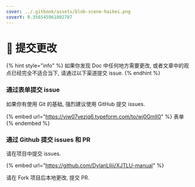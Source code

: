 ```yaml
---
cover: ../.gitbook/assets/blob-scene-haikei.png
coverY: 8.356545961002787
---
```


# 📙 提交更改

{% hint style="info" %}
如果你发现 Doc 中任何地方需要更改, 或者文章中的观点已经完全不适合当下, 请通过以下渠道提交 issue.
{% endhint %}

### 通过表单提交 issue

如果你有使用 Git 的基础, 强烈建议使用 GitHub 提交 issues.

{% embed url="https://vjw07vezjq6.typeform.com/to/wj0GmII0" %}
表单
{% endembed %}

### 通过 Github 提交 issues 和 PR

请在项目中提交 issues.

{% embed url="https://github.com/DylanLIiii/XJTLU-manual" %}

&#x20;请在 Fork 项目后本地更改, 提交 PR.
